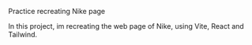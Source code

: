 Practice recreating Nike page

In this project, im recreating the web page of Nike, using Vite, React and Tailwind.

